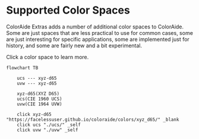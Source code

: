 # Supported Color Spaces

ColorAide Extras adds a number of additional color spaces to ColorAide. Some are just spaces that are less practical
to use for common cases, some are just interesting for specific applications, some are implemented just for history,
and some are fairly new and a bit experimental.

Click a color space to learn more.

```diagram
flowchart TB

    ucs --- xyz-d65
    uvw --- xyz-d65

    xyz-d65(XYZ D65)
    ucs(CIE 1960 UCS)
    uvw(CIE 1964 UVW)

    click xyz-d65 "https://facelessuser.github.io/coloraide/colors/xyz_d65/" _blank
    click ucs "./ucs/" _self
    click uvw "./uvw" _self
```

